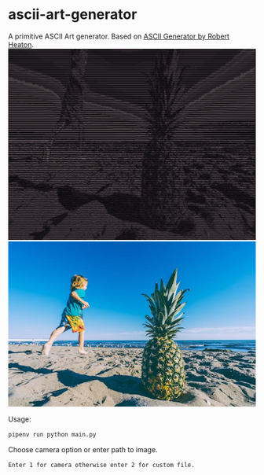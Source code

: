 # ascii-art-generator
A primitive ASCII Art generator.
Based on [ASCII Generator by Robert Heaton](https://robertheaton.com/2018/06/12/programming-projects-for-advanced-beginners-ascii-art/). 
![ascii-text](example/pineapple-ascii.png)
![image](example/pineapple.jpg)

Usage:
```bash
pipenv run python main.py
```
Choose camera option or enter path to image.
```
Enter 1 for camera otherwise enter 2 for custom file.
```
